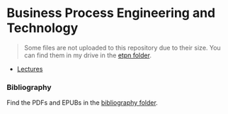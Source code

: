 # Business Process Engineering and Technology

> Some files are not uploaded to this repository due to their size. You can find them in my drive in the [etpn folder](https://drive.google.com/drive/folders/1BfGS8-RnvTI6urF3s_6VYEdDjB7VlrOa?usp=drive_link).

- [Lectures](./lectures/)

### Bibliography

Find the PDFs and EPUBs in the [bibliography folder](https://drive.google.com/drive/folders/1PkEYES9TTcQmAJEEA9YxyL0C4wSMDgSq?usp=drive_link).